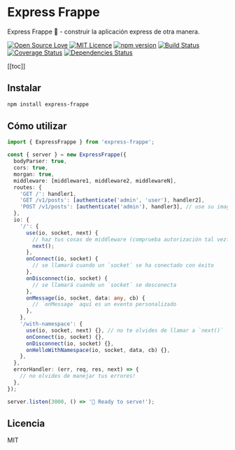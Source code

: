 # Express Frappe

Express Frappe 🥤 - construir la aplicación express de otra manera.

[![Open Source Love](https://badges.frapsoft.com/os/v3/open-source.svg?v=103)](https://github.com/ellerbrock/open-source-badges/)
[![MIT Licence](https://badges.frapsoft.com/os/mit/mit.svg?v=103)](https://opensource.org/licenses/mit-license.php)
[![npm version](https://badge.fury.io/js/express-frappe.svg)](https://badge.fury.io/js/express-frappe)
[![Build Status](https://travis-ci.org/chanlito/express-frappe.svg?branch=master)](https://travis-ci.org/chanlito/express-frappe)
[![Coverage Status](https://coveralls.io/repos/github/chanlito/express-frappe/badge.svg?branch=master)](https://coveralls.io/github/chanlito/express-frappe?branch=master)
[![Dependencies Status](https://david-dm.org/chanlito/express-frappe.svg)](https://david-dm.org/chanlito/express-frappe)

[[toc]]

## Instalar

```bash
npm install express-frappe
```

## Cómo utilizar

```ts
import { ExpressFrappe } from 'express-frappe';

const { server } = new ExpressFrappe({
  bodyParser: true,
  cors: true,
  morgan: true,
  middleware: [middleware1, middleware2, middlewareN],
  routes: {
    'GET /': handler1,
    'GET /v1/posts': [authenticate('admin', 'user'), handler2],
    'POST /v1/posts': [authenticate('admin'), handler3], // use su imaginación!
  },
  io: {
    '/': {
      use(io, socket, next) {
        // haz tus cosas de middleware (comprueba autorización tal vez?)
        next();
      },
      onConnect(io, socket) {
        // se llamará cuando un `socket` se ha conectado con éxito
      },
      onDisconnect(io, socket) {
        // se llamará cuando un `socket` se desconecta
      },
      onMessage(io, socket, data: any, cb) {
        // `onMessage` aquí es un evento personalizado
      },
    },
    '/with-namespace': {
      use(io, socket, next) {}, // no te olvides de llamar a `next()`
      onConnect(io, socket) {},
      onDisconnect(io, socket) {},
      onHelloWithNamespace(io, socket, data, cb) {},
    },
  },
  errorHandler: (err, req, res, next) => {
    // no olvides de manejar tus errores!
  },
});

server.listen(3000, () => '🚀 Ready to serve!');
```

## Licencia

MIT
